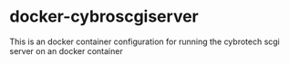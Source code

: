 # docker-cybroscgiserver
This is an docker container configuration for running the cybrotech scgi server on an docker container

